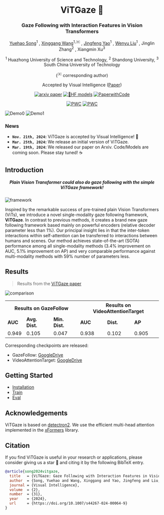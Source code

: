 <div align="center">
<h1>ViTGaze 👀</h1>
<h3>Gaze Following with Interaction Features in Vision Transformers</h3>

[Yuehao Song](https://scholar.google.com/citations?user=7sqkA-MAAAAJ)<sup>1</sup> , [Xinggang Wang](https://xwcv.github.io)<sup>1,✉️</sup> , [Jingfeng Yao](https://scholar.google.com/citations?user=4qc1qJ0AAAAJ)<sup>1</sup> , [Wenyu Liu](http://eic.hust.edu.cn/professor/liuwenyu/)<sup>1</sup> , Jinglin Zhang<sup>2</sup> , Xiangmin Xu<sup>3</sup>

<sup>1</sup> Huazhong University of Science and Technology, <sup>2</sup> Shandong University, <sup>3</sup> South China University of Technology

(<sup>✉️</sup> corresponding author)

Accepted by Visual Intelligence ([Paper](https://link.springer.com/article/10.1007/s44267-024-00064-9))

[![arxiv paper](https://img.shields.io/badge/arXiv-Preprint-red)](https://arxiv.org/abs/2403.12778) [![🤗HF models](https://img.shields.io/badge/HF%20🤗-Models-orange)](https://huggingface.co/yhsong/ViTGaze) [![PaperwithCode](https://img.shields.io/badge/Paperswithcode-blue)](https://huggingface.co/yhsong/ViTGaze)

[![PWC](https://img.shields.io/endpoint.svg?url=https://paperswithcode.com/badge/vitgaze-gaze-following-with-interaction/gaze-target-estimation-on-gazefollow)](https://paperswithcode.com/sota/gaze-target-estimation-on-gazefollow?p=vitgaze-gaze-following-with-interaction)
[![PWC](https://img.shields.io/endpoint.svg?url=https://paperswithcode.com/badge/vitgaze-gaze-following-with-interaction/gaze-target-estimation-on)](https://paperswithcode.com/sota/gaze-target-estimation-on?p=vitgaze-gaze-following-with-interaction)

</div>

![Demo0](assets/demo0.gif)
![Demo1](assets/demo1.gif)
### News
* **`Nov. 21th, 2024`:** ViTGaze is accepted by Visual Intelligence! 🎉
* **`Mar. 25th, 2024`:** We release an initial version of ViTGaze.
* **`Mar. 19th, 2024`:** We released our paper on Arxiv. Code/Models are coming soon. Please stay tuned! ☕️


## Introduction
<div align="center"><h5>Plain Vision Transformer could also do gaze following with the simple ViTGaze framework!</h5></div>

![framework](assets/pipeline.png "framework")

Inspired by the remarkable success of pre-trained plain Vision Transformers (ViTs), we introduce a novel single-modality gaze following framework, **ViTGaze**. In contrast to previous methods, it creates a brand new gaze following framework based mainly on powerful encoders (relative decoder parameter less than 1%). Our principal insight lies in that the inter-token interactions within self-attention can be transferred to interactions between humans and scenes. Our method achieves state-of-the-art (SOTA) performance among all single-modality methods (3.4% improvement on AUC, 5.1% improvement on AP) and very comparable performance against multi-modality methods with 59% number of parameters less.

## Results
> Results from the [ViTGaze paper](https://link.springer.com/article/10.1007/s44267-024-00064-9)

![comparison](assets/comparion.png "comparison")

<table align="center">
  <tr>
    <th colspan="3">Results on <a herf=http://gazefollow.csail.mit.edu/index.html>GazeFollow</a></th>
    <th colspan="3">Results on <a herf=https://github.com/ejcgt/attention-target-detection>VideoAttentionTarget</a></th>
  </tr>
  <tr>
    <td><b>AUC</b></td>
    <td><b>Avg. Dist.</b></td>
    <td><b>Min. Dist.</b></td>
    <td><b>AUC</b></td>
    <td><b>Dist.</b></td>
    <td><b>AP</b></td>
  </tr>
  <tr>
    <td>0.949</td>
    <td>0.105</td>
    <td>0.047</td>
    <td>0.938</td>
    <td>0.102</td>
    <td>0.905</td>
  </tr>
</table>

Corresponding checkpoints are released:
- GazeFollow: [GoogleDrive](https://drive.google.com/file/d/164c4woGCmUI8UrM7GEKQrV1FbA3vGwP4/view?usp=drive_link)
- VideoAttentionTarget: [GoogleDrive](https://drive.google.com/file/d/11_O4Jm5wsvQ8qfLLgTlrudqSNvvepsV0/view?usp=drive_link)
## Getting Started
- [Installation](docs/install.md)
- [Train](docs/train.md)
- [Eval](docs/eval.md)

## Acknowledgements
ViTGaze is based on [detectron2](https://github.com/facebookresearch/detectron2). We use the efficient multi-head attention implemented in the [xFormers](https://github.com/facebookresearch/xformers) library.

## Citation
If you find ViTGaze is useful in your research or applications, please consider giving us a star 🌟 and citing it by the following BibTeX entry.
```bibtex
@article{song2024vitgaze,
  title   = {ViTGaze: Gaze Following with Interaction Features in Vision Transformers},
  author  = {Song, Yuehao and Wang, Xinggang and Yao, Jingfeng and Liu, Wenyu and Zhang, Jinglin and Xu, Xiangmin},
  journal = {Visual Intelligence},
  volume  = {2},
  number  = {31},
  year    = {2024},
  url     = {https://doi.org/10.1007/s44267-024-00064-9}
}
```
